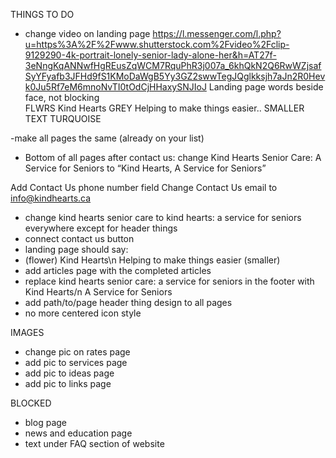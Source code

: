 THINGS TO DO
- change video on landing page
  https://l.messenger.com/l.php?u=https%3A%2F%2Fwww.shutterstock.com%2Fvideo%2Fclip-9129290-4k-portrait-lonely-senior-lady-alone-her&h=AT27f-3eNngKqANNwfHgREusZqWCM7RquPhR3j007a_6khQkN2Q6RwWZjsafSyYFyafb3JFHd9fS1KMoDaWgB5Yy3GZ2swwTegJQglkksjh7aJn2R0Hevk0Ju5Rf7eM6mnoNvTI0tOdCjHHaxySNJIoJ
  Landing page words beside face, not blocking  
  FLWRS Kind Hearts GREY
  Helping to make things easier.. SMALLER TEXT TURQUOISE

-make all pages the same (already on your list)

- Bottom of all pages after contact us: change Kind Hearts Senior Care: A Service for Seniors to “Kind Hearts, A Service for Seniors”

Add Contact Us phone number field
Change Contact Us email to info@kindhearts.ca

- change kind hearts senior care to kind hearts: a service for seniors everywhere except for header things
- connect contact us button
- landing page should say:
 - (flower) Kind Hearts\n Helping to make things easier (smaller)
- add articles page with the completed articles
- replace kind hearts senior care: a service for seniors in the footer with Kind Hearts/n A Service for Seniors
- add path/to/page header thing design to all pages
 - no more centered icon style


IMAGES
- change pic on rates page
- add pic to services page
- add pic to ideas page
- add pic to links page

BLOCKED
- blog page
- news and education page
- text under FAQ section of website
